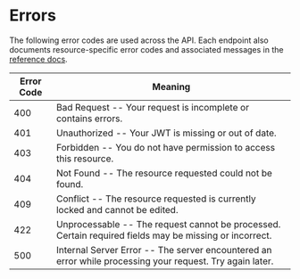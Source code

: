 # Errors

The following error codes are used across the API. Each endpoint also documents resource-specific error codes and associated messages in the [reference docs](/reference.html).

Error Code | Meaning
---------- | -------
400 | Bad Request -- Your request is incomplete or contains errors.
401 | Unauthorized -- Your JWT is missing or out of date.
403 | Forbidden -- You do not have permission to access this resource.
404 | Not Found -- The resource requested could not be found.
409 | Conflict -- The resource requested is currently locked and cannot be edited.
422 | Unprocessable -- The request cannot be processed. Certain required fields may be missing or incorrect.
500 | Internal Server Error -- The server encountered an error while processing your request. Try again later.
